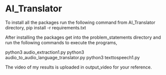 # AI_Translator
To install all the packages run the following command from AI_Translator directory,
  pip install -r requirements.txt

After installing the packages get into the problem_statements directory and run the following commands to execute the programs,
 
   python3 audio_extraction1.py
   python3 audio_to_audio_language_translator.py
   python3 texttospeech1.py

The video of my results is uploaded in output_video for your reference.
